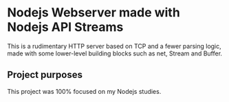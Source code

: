 # Nodejs Webserver made with Nodejs API Streams

This is a rudimentary HTTP server based on TCP and a fewer parsing logic, made with some lower-level building blocks such as net, Stream and Buffer.

## Project purposes

This project was 100% focused on my Nodejs studies.
